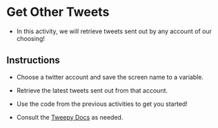 # Get Other Tweets

* In this activity, we will retrieve tweets sent out by any account of our choosing!

## Instructions

* Choose a twitter account and save the screen name to a variable.

* Retrieve the latest tweets sent out from that account.

* Use the code from the previous activities to get you started!

* Consult the [Tweepy Docs](http://docs.tweepy.org/en/v3.5.0/api.html) as needed.
